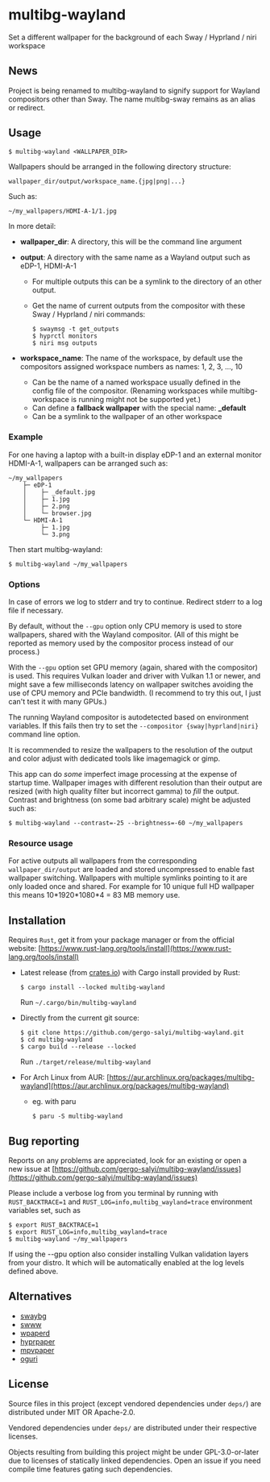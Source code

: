 # multibg-wayland

Set a different wallpaper for the background of each Sway / Hyprland / niri workspace

## News

Project is being renamed to multibg-wayland to signify support for Wayland compositors other than Sway. The name multibg-sway remains as an alias or redirect.

## Usage

    $ multibg-wayland <WALLPAPER_DIR>

Wallpapers should be arranged in the following directory structure:

    wallpaper_dir/output/workspace_name.{jpg|png|...}

Such as:

    ~/my_wallpapers/HDMI-A-1/1.jpg

In more detail:

- **wallpaper_dir**: A directory, this will be the command line argument

- **output**: A directory with the same name as a Wayland output such as eDP-1, HDMI-A-1
  - For multiple outputs this can be a symlink to the directory of an other output.
  - Get the name of current outputs from the compositor with these Sway / Hyprland / niri commands:

        $ swaymsg -t get_outputs
        $ hyprctl monitors
        $ niri msg outputs

- **workspace_name**: The name of the workspace, by default use the compositors assigned workspace numbers as names: 1, 2, 3, ..., 10
  - Can be the name of a named workspace usually defined in the config file of the compositor. (Renaming workspaces while multibg-workspace is running might not be supported yet.)
  - Can define a **fallback wallpaper** with the special name: **_default**
  - Can be a symlink to the wallpaper of an other workspace

### Example

For one having a laptop with a built-in display eDP-1 and an external monitor HDMI-A-1, wallpapers can be arranged such as:

    ~/my_wallpapers
        ├─ eDP-1
        │    ├─ _default.jpg
        │    ├─ 1.jpg
        │    ├─ 2.png
        │    └─ browser.jpg
        └─ HDMI-A-1
             ├─ 1.jpg
             └─ 3.png

Then start multibg-wayland:

    $ multibg-wayland ~/my_wallpapers

### Options

In case of errors we log to stderr and try to continue. Redirect stderr to a log file if necessary.

By default, without the `--gpu` option only CPU memory is used to store wallpapers, shared with the Wayland compositor. (All of this might be reported as memory used by the compositor process instead of our process.)

With the `--gpu` option set GPU memory (again, shared with the compositor) is used. This requires Vulkan loader and driver with Vulkan 1.1 or newer, and might save a few milliseconds latency on wallpaper switches avoiding the use of CPU memory and PCIe bandwidth. (I recommend to try this out, I just can't test it with many GPUs.)

The running Wayland compositor is autodetected based on environment variables. If this fails then try to set the `--compositor {sway|hyprland|niri}` command line option.

It is recommended to resize the wallpapers to the resolution of the output and color adjust with dedicated tools like imagemagick or gimp.

This app can do _some_ imperfect image processing at the expense of startup time. Wallpaper images with different resolution than their output are resized (with high quality filter but incorrect gamma) to _fill_ the output. Contrast and brightness (on some bad arbitrary scale) might be adjusted such as:

    $ multibg-wayland --contrast=-25 --brightness=-60 ~/my_wallpapers

### Resource usage

For active outputs all wallpapers from the corresponding `wallpaper_dir/output` are loaded and stored uncompressed to enable fast wallpaper switching. Wallpapers with multiple symlinks pointing to it are only loaded once and shared. For example for 10 unique full HD wallpaper this means 10\*1920\*1080\*4 = 83 MB memory use.

## Installation

Requires `Rust`, get it from your package manager or from the official website: [https://www.rust-lang.org/tools/install](https://www.rust-lang.org/tools/install)

- Latest release (from [crates.io](https://crates.io/crates/multibg-wayland)) with Cargo install provided by Rust:

      $ cargo install --locked multibg-wayland

  Run `~/.cargo/bin/multibg-wayland`

- Directly from the current git source:

      $ git clone https://github.com/gergo-salyi/multibg-wayland.git
      $ cd multibg-wayland
      $ cargo build --release --locked

  Run `./target/release/multibg-wayland`

- For Arch Linux from AUR: [https://aur.archlinux.org/packages/multibg-wayland](https://aur.archlinux.org/packages/multibg-wayland)
  - eg. with paru

        $ paru -S multibg-wayland

## Bug reporting

Reports on any problems are appreciated, look for an existing or open a new issue at [https://github.com/gergo-salyi/multibg-wayland/issues](https://github.com/gergo-salyi/multibg-wayland/issues)

Please include a verbose log from you terminal by running with `RUST_BACKTRACE=1` and `RUST_LOG=info,multibg_wayland=trace` environment variables set, such as

    $ export RUST_BACKTRACE=1
    $ export RUST_LOG=info,multibg_wayland=trace
    $ multibg-wayland ~/my_wallpapers

If using the --gpu option also consider installing Vulkan validation layers from your distro. It which will be automatically enabled at the log levels defined above.

## Alternatives

- [swaybg](https://github.com/swaywm/swaybg)
- [swww](https://github.com/Horus645/swww)
- [wpaperd](https://github.com/danyspin97/wpaperd)
- [hyprpaper](https://github.com/hyprwm/hyprpaper)
- [mpvpaper](https://github.com/GhostNaN/mpvpaper)
- [oguri](https://github.com/vilhalmer/oguri)

## License

Source files in this project (except vendored dependencies under `deps/`) are distributed under MIT OR Apache-2.0.

Vendored dependencies under `deps/` are distributed under their respective licenses.

Objects resulting from building this project might be under GPL-3.0-or-later due to licenses of statically linked dependencies. Open an issue if you need compile time features gating such dependencies.
